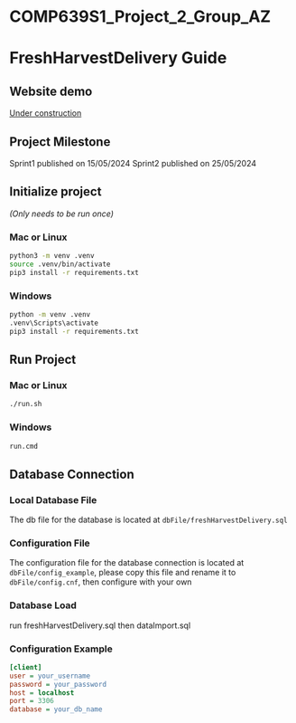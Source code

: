 # COMP639S1_Project_2_Group_AZ

# FreshHarvestDelivery Guide

## Website demo

[Under construction](https://github.com/LUMasterOfAppliedComputing2024S1/COMP639S1_Group_AZ)

## Project Milestone
Sprint1 published on 15/05/2024
Sprint2 published on 25/05/2024

## Initialize project
*(Only needs to be run once)*

### Mac or Linux
```bash
python3 -m venv .venv
source .venv/bin/activate
pip3 install -r requirements.txt
```

### Windows
```bash
python -m venv .venv
.venv\Scripts\activate
pip3 install -r requirements.txt
```

## Run Project
### Mac or Linux
```bash
./run.sh
```

### Windows
```bash
run.cmd
```

## Database Connection

### Local Database File
The db file for the database is located at `dbFile/freshHarvestDelivery.sql`

### Configuration File
The configuration file for the database connection is located at `dbFile/config_example`, please copy this file and rename it to `dbFile/config.cnf`, then configure with your own

### Database Load
run freshHarvestDelivery.sql then dataImport.sql


### Configuration Example
```ini
[client]
user = your_username
password = your_password
host = localhost
port = 3306
database = your_db_name
```